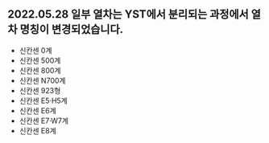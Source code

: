 
2022.05.28
일부 열차는 YST에서 분리되는 과정에서 열차 명칭이 변경되었습니다.
-----
* 신칸센 0계
* 신칸센 500계
* 신칸센 800계
* 신칸센 N700계
* 신칸센 923형
* 신칸센 E5·H5계
* 신칸센 E6계
* 신칸센 E7·W7계
* 신칸센 E8계